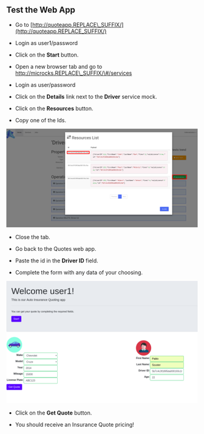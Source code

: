 ## Test the Web App

* Go to [http://quoteapp.REPLACE\_SUFFIX/](http://quoteapp.REPLACE_SUFFIX/)
* Login as user1/password
* Click on the **Start** button.
* Open a new browser tab and go to http://microcks.REPLACE\_SUFFIX/\#/services

* Login as user/password

* Click on the **Details** link next to the **Driver** service mock.

* Click on the **Resources** button.

* Copy one of the Ids.

![](/images/quoteapp-copymicrocksid.png)

* Close the tab.

* Go back to the Quotes web app.

* Paste the id in the **Driver ID** field.

* Complete the form with any data of your choosing.

![](/images/quote-app-form.png)

* Click on the **Get Quote** button.

* You should receive an Insurance Quote pricing!



